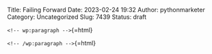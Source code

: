 Title: Failing Forward
Date: 2023-02-24 19:32
Author: pythonmarketer
Category: Uncategorized
Slug: 7439
Status: draft

`<!-- wp:paragraph -->`{=html}

`<!-- /wp:paragraph -->`{=html}
